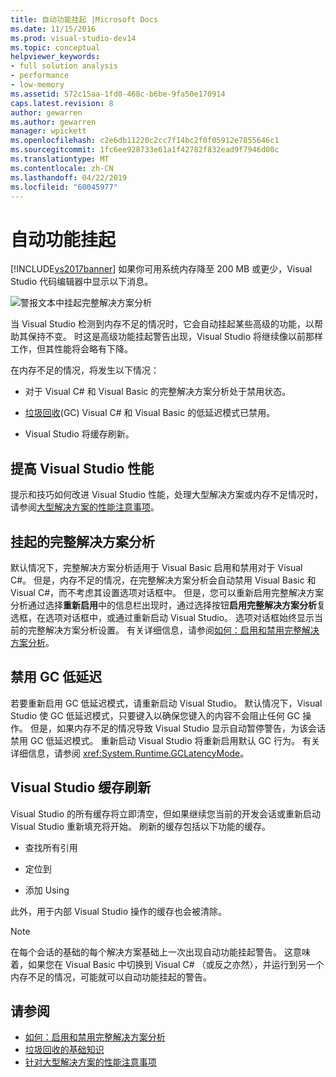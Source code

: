 ```yaml
---
title: 自动功能挂起 |Microsoft Docs
ms.date: 11/15/2016
ms.prod: visual-studio-dev14
ms.topic: conceptual
helpviewer_keywords:
- full solution analysis
- performance
- low-memory
ms.assetid: 572c15aa-1fd0-468c-b6be-9fa50e170914
caps.latest.revision: 8
author: gewarren
ms.author: gewarren
manager: wpickett
ms.openlocfilehash: c2e6db11220c2cc7f14bc2f0f05912e7855646c1
ms.sourcegitcommit: 1fc6ee928733e61a1f42782f832ead9f7946d00c
ms.translationtype: MT
ms.contentlocale: zh-CN
ms.lasthandoff: 04/22/2019
ms.locfileid: "60045977"
---
```

# <a name="automatic-feature-suspension"></a>自动功能挂起
[!INCLUDE[vs2017banner](../includes/vs2017banner.md)]
如果你可用系统内存降至 200 MB 或更少，Visual Studio 代码编辑器中显示以下消息。

 ![警报文本中挂起完整解决方案分析](../code-quality/media/fsa-alert.png "FSA_Alert")

 当 Visual Studio 检测到内存不足的情况时，它会自动挂起某些高级的功能，以帮助其保持不变。 时这是高级功能挂起警告出现，Visual Studio 将继续像以前那样工作，但其性能将会略有下降。

 在内存不足的情况，将发生以下情况：

- 对于 Visual C# 和 Visual Basic 的完整解决方案分析处于禁用状态。

- [垃圾回收](http://msdn.microsoft.com/library/22b6cb97-0c80-4eeb-a2cf-5ed7655e37f9)(GC) Visual C# 和 Visual Basic 的低延迟模式已禁用。

- Visual Studio 将缓存刷新。

## <a name="improve-visual-studio-performance"></a>提高 Visual Studio 性能
 提示和技巧如何改进 Visual Studio 性能，处理大型解决方案或内存不足情况时，请参阅[大型解决方案的性能注意事项](https://github.com/dotnet/roslyn/wiki/Performance-considerations-for-large-solutions)。

## <a name="full-solution-analysis-suspended"></a>挂起的完整解决方案分析
 默认情况下，完整解决方案分析适用于 Visual Basic 启用和禁用对于 Visual C#。 但是，内存不足的情况，在完整解决方案分析会自动禁用 Visual Basic 和 Visual C#，而不考虑其设置选项对话框中。 但是，您可以重新启用完整解决方案分析通过选择**重新启用**中的信息栏出现时，通过选择按钮**启用完整解决方案分析**复选框，在选项对话框中，或通过重新启动 Visual Studio。 选项对话框始终显示当前的完整解决方案分析设置。 有关详细信息，请参阅[如何：启用和禁用完整解决方案分析](../code-quality/how-to-enable-and-disable-full-solution-analysis-for-managed-code.md)。

## <a name="gc-low-latency-disabled"></a>禁用 GC 低延迟
 若要重新启用 GC 低延迟模式，请重新启动 Visual Studio。  默认情况下，Visual Studio 使 GC 低延迟模式，只要键入以确保您键入的内容不会阻止任何 GC 操作。 但是，如果内存不足的情况导致 Visual Studio 显示自动暂停警告，为该会话禁用 GC 低延迟模式。 重新启动 Visual Studio 将重新启用默认 GC 行为。 有关详细信息，请参阅 <xref:System.Runtime.GCLatencyMode>。

## <a name="visual-studio-caches-flushed"></a>Visual Studio 缓存刷新

Visual Studio 的所有缓存将立即清空，但如果继续您当前的开发会话或重新启动 Visual Studio 重新填充将开始。 刷新的缓存包括以下功能的缓存。

- 查找所有引用

- 定位到

- 添加 Using

此外，用于内部 Visual Studio 操作的缓存也会被清除。

> [!NOTE]
> 在每个会话的基础的每个解决方案基础上一次出现自动功能挂起警告。 这意味着，如果您在 Visual Basic 中切换到 Visual C# （或反之亦然），并运行到另一个内存不足的情况，可能就可以自动功能挂起的警告。

## <a name="see-also"></a>请参阅

- [如何：启用和禁用完整解决方案分析](../code-quality/how-to-enable-and-disable-full-solution-analysis-for-managed-code.md)
- [垃圾回收的基础知识](http://msdn.microsoft.com/library/67c5a20d-1be1-4ea7-8a9a-92b0b08658d2)
- [针对大型解决方案的性能注意事项](https://github.com/dotnet/roslyn/wiki/Performance-considerations-for-large-solutions)